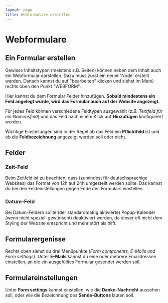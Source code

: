 ```yaml
---
layout: page
title: Webformulare erstellen
---
```


# Webformulare

## Ein Formular erstellen

Gewisse Inhaltstypen (meistens z.B. Seiten) können neben dem Inhalt auch ein Webformular darstellen. Dazu muss zurst ein neuer 'Node' erstellt werden. Danach kannst du auf "bearbeiten" klicken und siehst im Menü rechts oben den Punkt "WEBFORM".

Hier kannst du dem Formular Felder hinzufügen. **Sobald mindestens ein Feld angelegt wurde, wird das Formular auch auf der Website angezeigt.**

Für jedes Feld können verschiedene Feldtypen ausgewählt (*z.B. Textfeld für ein Namensfeld*) und das Feld nach einem Klick auf **Hinzufügen** konfiguriert werden.

Wichtige Einstellungen sind in der Regel ob das Feld ein **Pflichtfeld** ist und ob die **Feldbezeichnung** angezeigt werden soll oder nicht.

## Felder

### Zeit-Feld

Beim Zeitfeld ist zu beachten, dass (zumindest für deutschsprachige Websites) das Format von 12h auf 24h umgestellt werden sollte. Das kannst du bei den Feldeinstellungen gegen Ende des Formulars einstellen.

### Datum-Feld

Bei Datum-Feldern sollte (der standardmäßig aktivierte) Popup-Kalender (wenn nicht speziell gewünscht) deaktiviert werden, da dieser oft nicht dem Styling der Website entspricht und mehr stört als hilft.


## Formularergenisse

Rechts oben siehst du drei Menüpunkte (*Form components, E-Mails und Form settings*). Unter **E-Mails** kannst du eine oder mehrere Emaildressen einstellen, an die ein ausgefülltes Formular gesendet werden soll.

## Formulareinstellungen

Unter **Form settings** kannst einstellen, wie die **Danke-Nachricht** aussehen soll, oder wie die Bezeichnung des **Sende-Buttons** lauten soll.
